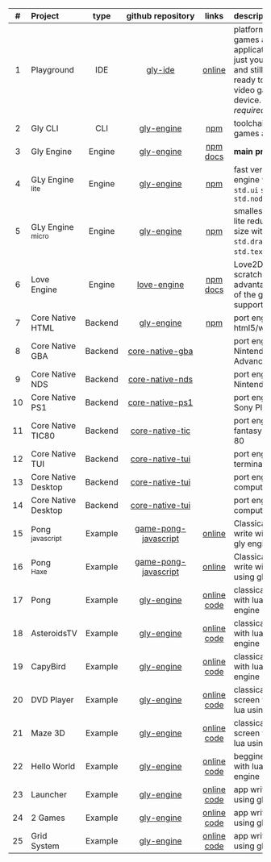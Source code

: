 |  #  | Project    | type | github&nbsp;repository | links | description |
| :-: | :-------- | :--: | :--------: | :---: | :---------- |
| 1 | Playground | IDE  | [gly-ide](https://github.com/gamelly/gly-ide) | [online](https://www.npmjs.com/package/@gamely/gly-cli)| platform to create games and applications with just your browser and still export ready to use on your video game or device. _(no login required)_
| 2 | Gly CLI    | CLI  | [gly-engine](https://github.com/gamelly/gly-engine) | [npm](https://www.npmjs.com/package/@gamely/gly-cli)| toolchain for build games and engines |
| 3 | Gly Engine | Engine | [gly-engine](https://github.com/gamelly/gly-engine) | [npm](https://www.npmjs.com/package/@gamely/gly-engine)<br/>[docs](https://docs.gamely.com.br) | **main project** |
| 4 | GLy Engine<br><sup>lite</sup> | Engine | [gly-engine](https://github.com/gamelly/gly-engine) | [npm](https://www.npmjs.com/package/@gamely/gly-engine-lite) | fast version of gly engine without apis:<br/>`std.ui` `std.bus` `std.node`
| 5 | GLy Engine<br><sup>micro</sup> | Engine | [gly-engine](https://github.com/gamelly/gly-engine) | [npm](https://www.npmjs.com/package/@gamely/gly-engine-micro) | smallest version of lite reduced 50% size with only apis:<br/>`std.draw` `std.key` `std.text` `std.image`
| 6 | Love Engine | Engine | [love-engine](https://github.com/gamelly/love-engine) | [npm](https://www.npmjs.com/package/@gamely/love-engine)<br/>[docs](https://docs.gamely.com.br) | Love2D written from scratch to take advantage of much of the gamely support ecosystem
| 7 | Core Native HTML | Backend | [gly-engine](https://github.com/gamelly/gly-engine) | [npm](https://www.npmjs.com/package/@gamely/core-native-html5) | port engines to html5/webapps/pwa
| 8 | Core Native GBA| Backend | [core-native-gba](https://github.com/gamelly/core-native-gba) | | port engines to Nintendo Game Boy Advance
| 9 | Core Native NDS | Backend | [core-native-nds](https://github.com/gamelly/core-native-nds) | | port engines to Nintendo DS
| 10 | Core Native PS1| Backend | [core-native-ps1](https://github.com/gamelly/core-native-ps1) | | port engines to Sony PlayStation 1
| 11 | Core Native TIC80 | Backend | [core-native-tic](https://github.com/gamelly/core-native-tic) | | port engines to fantasy console TIC 80
| 12 | Core Native TUI | Backend | [core-native-tui](https://github.com/gamelly/core-native-tui) | | port engines to terminal
| 13 | Core Native Desktop | Backend | [core-native-tui](https://github.com/gamelly/core-native-desktop) | | port engines to computer
| 14 | Core Native Desktop | Backend | [core-native-tui](https://github.com/gamelly/core-native-desktop) | | port engines to computer
| 15 | Pong<br><sup>javascript</sup> | Example | [game-pong-javascript](https://github.com/gamelly/game-pong-javascript) | [online](https://gamelly.github.io/game-pong-javascript) | Classical game write with js using gly engine
| 16 | Pong<br><sup>Haxe</sup> | Example | [game-pong-javascript](https://github.com/gamelly/game-pong-haxe) | [online](https://gamelly.github.io/game-pong-haxe) | Classical game write with haxe using gly engine
| 17 | Pong | Example | [gly-engine](https://github.com/gamelly/gly-engine) | [online](https://pong.gamely.com.br)<br/>[code](https://github.com/gamelly/gly-engine/blob/main/samples/pong/game.lua) | classical game write with lua using gly engine
| 18 | AsteroidsTV | Example | [gly-engine](https://github.com/gamelly/gly-engine) | [online](https://asteroids.gamely.com.br)<br/>[code](https://github.com/gamelly/gly-engine/blob/main/samples/asteroids/game.lua) | classical game write with lua using gly engine
| 19 | CapyBird | Example | [gly-engine](https://github.com/gamelly/gly-engine) | [online](https://capybird.gamely.com.br)<br/>[code](https://github.com/gamelly/gly-engine/blob/main/samples/capybird/game.lua) | classical game write with lua using gly engine
| 20 | DVD Player | Example | [gly-engine](https://github.com/gamelly/gly-engine) | [online](https://dvdplayer.gamely.com.br)<br/>[code](https://github.com/gamelly/gly-engine/blob/main/samples/dvdplayer/game.lua) | classical rest-screen write with lua using gly engine
| 21 | Maze 3D | Example | [gly-engine](https://github.com/gamelly/gly-engine) | [online](https://maze3d.gamely.com.br)<br/>[code](https://github.com/gamelly/gly-engine/blob/main/samples/maze3d/game.lua) | classical rest-screen write with lua using gly engine
| 22 | Hello World | Example | [gly-engine](https://github.com/gamelly/gly-engine) | [online](https://pong.gamely.com.br)<br/>[code](https://github.com/gamelly/gly-engine/blob/main/samples/helloworld/game.lua) | begginers app write with lua using gly engine
| 23 | Launcher | Example | [gly-engine](https://github.com/gamelly/gly-engine) | [online](https://pong.gamely.com.br)<br/>[code](https://github.com/gamelly/gly-engine/blob/main/samples/launcher/game.lua) | app write with lua using gly engine
| 24 | 2 Games | Example | [gly-engine](https://github.com/gamelly/gly-engine) | [online](https://pong.gamely.com.br)<br/>[code](https://github.com/gamelly/gly-engine/blob/main/samples/two_games/game.lua) | app write with lua using gly engine
| 25 | Grid System  | Example | [gly-engine](https://github.com/gamelly/gly-engine) | [online](https://pong.gamely.com.br)<br/>[code](https://github.com/gamelly/gly-engine/blob/main/samples/gridsystem/game.lua) | app write with lua using gly engine

